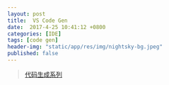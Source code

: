 ```yaml
---
layout: post
title:  VS Code Gen
date:  2017-4-25 10:41:12 +0800
categories: [IDE]
tags: [code gen]
header-img: "static/app/res/img/nightsky-bg.jpeg"
published: false
---
```


> [代码生成系列](http://blog.csdn.net/column/details/dotnetcodegen.html)
